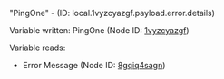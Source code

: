 "PingOne" - (ID: local.1vyzcyazgf.payload.error.details)

Variable written:
PingOne (Node ID: [1vyzcyazgf](../nodes/1vyzcyazgf.md))

Variable reads:
* Error Message (Node ID: [8gqiq4sagn](../nodes/8gqiq4sagn.md))

